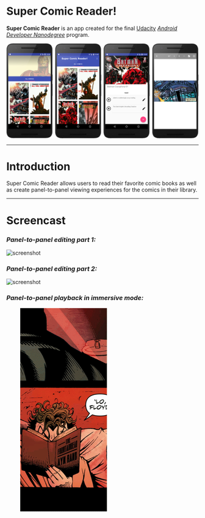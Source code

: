 # Super Comic Reader!

**Super Comic Reader** is an app created for the final [Udacity](www.udacity.com)  [*Android Developer Nanodegree*](https://www.udacity.com/course/android-developer-nanodegree-by-google--nd801) program.

![Screenshots](https://raw.githubusercontent.com/javierarboleda/Capstone_Project/master/scr_screenshots.png)

---

# Introduction

Super Comic Reader allows users to read their favorite comic books as well as create panel-to-panel viewing experiences for the comics in their library.

---

# Screencast

### _Panel-to-panel editing part 1:_

![screenshot](https://raw.githubusercontent.com/javierarboleda/Capstone_Project/master/scr_edit_01.gif)

### _Panel-to-panel editing part 2:_

![screenshot](https://raw.githubusercontent.com/javierarboleda/Capstone_Project/master/scr_edit_02.gif)

### _Panel-to-panel playback in immersive mode:_

![screenshot](https://raw.githubusercontent.com/javierarboleda/Capstone_Project/master/scr_edit_03.gif)









